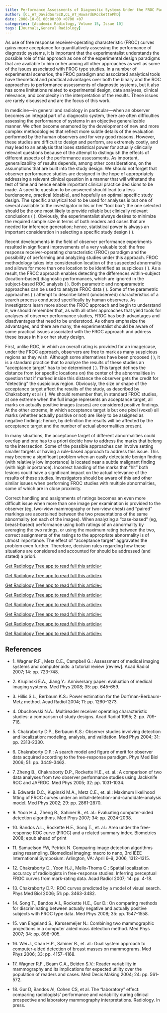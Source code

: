 ```yaml
---
title: Performance Assessments of Diagnostic Systems Under the FROC Paradigm
author: [CL_AT_DavidGurScD,CL_AT_HowardERockettePhD]
date: 2008-10-01 00:00:00 +0700 +07
categories: [Academic Radiology, Volume 15, Issue 10]
tags: [Journals,General Radiology]
---
```

As use of free response receiver-operating characteristic (FROC) curves gains more acceptance for quantitatively assessing the performance of diagnostic systems, it is important that the experimentalist understands the possible role of this approach as one of the experimental design paradigms that are available to him or her among all other approaches as well as some of the issues associated with FROC type studies. In a number of experimental scenarios, the FROC paradigm and associated analytical tools have theoretical and practical advantages over both the binary and the ROC approaches to performance assessments of diagnostic systems, but it also has some limitations related to experimental design, data analyses, clinical relevance, and complexity in the interpretation of the results. These issues are rarely discussed and are the focus of this work.

In medicine—in general and radiology in particular—when an observer becomes an integral part of a diagnostic system, there are often difficulties assessing the performance of systems in an objective generalizable manner. We often become enamored by the development of new and more complex methodologies that reflect more subtle details of the evaluation performed by the human observers and for very good reasons. However, these studies are difficult to design and perform, are extremely costly, and may lead to an analysis that loses statistical power for actually clinically relevant questions because of the attempt to distinguish the effects of different aspects of the performance assessments. As important, generalizability of results depends, among other considerations, on the assumptions that are built into the study design. We should not forget that observer performance studies are designed in the hope of appropriately addressing a relevant clinical question in a manner that will withstand the test of time and hence enable important clinical practice decisions to be made. A specific question to be answered should lead to a less burdensome, practical (doable), and hopefully an optimal specific study design. The specific analytical tool to be used for analyses is but one of several available to the investigator in his or her “tool box”; the one selected should be the one most likely to provide reliable but clinically relevant conclusions ( ). Obviously, the experimentalist always desires to minimize the required sample size in terms of both readers and cases that are needed for inference generation; hence, statistical power is always an important consideration in selecting a specific study design ( ).

Recent developments in the field of observer performance experiments resulted in significant improvements of a very valuable tool: the free response receiver-operating characteristic (FROC) paradigm and the possibility of performing and analyzing studies under this approach. FROC methodology takes into consideration location of the suspected abnormality and allows for more than one location to be identified as suspicious ( ). As a result, the FROC approach enables detecting the differences within-subject (location-based) diagnostic performances, which are ignored in the subject-based ROC analysis ( ). Both parametric and nonparametric approaches can be used to analyze FROC data ( ). Some of the parametric approaches ( ) attempt to describe latent (unobserved) characteristics of a search process conducted specifically by human observers. As investigators learn more about the FROC approach and begin to understand it, we should remember that, as with all other approaches that yield tools for analyses of observer performance studies, FROC has both advantages and disadvantages that need to be understood. As others emphasize the advantages, and there are many, the experimentalist should be aware of some practical issues associated with the FROC approach and address these issues in his or her study design.

First, unlike ROC, in which an overall rating is provided for an image/case, under the FROC approach, observers are free to mark as many suspicious regions as they wish. Although some alternatives have been proposed ( ), it is a standard practice that to analyze the results of these studies an “acceptance target” has to be determined ( ). This target defines the distance from (or specific locations on) the center of the abnormalities in question that if marked inside this distance the observer gets the credit for “detecting” the suspicious region. Obviously, the size or shape of the acceptance target affect the results of the study, as described by Chakraborty et al ( ). We should remember that, in standard FROC studies, at one extreme when the full image represents an acceptance target, all marks on actually positive images (cases) are considered positive findings. At the other extreme, in which acceptance target is but one pixel (voxel) all marks (whether actually positive or not) are likely to be assigned as negative findings; hence, by definition the results will be affected by the acceptance target and the number of actual abnormalities present.

In many situations, the acceptance target of different abnormalities could overlap and one has to a priori decide how to address the marks that belong to the intersection. Some of the possible approaches can involve setting smaller targets or having a rule-based approach to address this issue. This may become a significant problem when an easily detectable benign finding (with relatively low importance) is located near a subtle malignant finding (with high importance). Incorrect handling of the marks that “hit” both lesions could have a significant impact on the actual relevance of the results of these studies. Investigators should be aware of this and other similar issues when performing FROC studies with multiple abnormalities, some of which are in close proximity.

Correct handling and assignments of ratings becomes an even more difficult issue when more than one image per examination is provided to the observer (eg, two-view mammography or two-view chest) and “paired” markings are ascertained between the two presentations of the same abnormality (on each of the images). When analyzing a “case-based” (eg, breast-based) performance using both ratings of an abnormality by averaging the two ratings, or using the maximum rating between the two, correct assignments of the ratings to the appropriate abnormality is of utmost importance. The effect of “acceptance target” aggravates the problem even further. Therefore, decision rules regarding how these situations are considered and accounted for should be addressed (and stated) a priori.

[Get Radiology Tree app to read full this article<](https://clinicalpub.com/app)

[Get Radiology Tree app to read full this article<](https://clinicalpub.com/app)

[Get Radiology Tree app to read full this article<](https://clinicalpub.com/app)

[Get Radiology Tree app to read full this article<](https://clinicalpub.com/app)

[Get Radiology Tree app to read full this article<](https://clinicalpub.com/app)

[Get Radiology Tree app to read full this article<](https://clinicalpub.com/app)

[Get Radiology Tree app to read full this article<](https://clinicalpub.com/app)

[Get Radiology Tree app to read full this article<](https://clinicalpub.com/app)

## References

- 1\. Wagner R.F., Metz C.E., Campbell G.: Assessment of medical imaging systems and computer aids: a tutorial review \[review\]. Acad Radiol 2007; 14: pp. 723-748.


- 2\. Krupinski E.A., Jiang Y.: Anniversary paper: evaluation of medical imaging systems. Med Phys 2008; 35: pp. 645-659.


- 3\. Hillis S.L., Berbaum K.S.: Power estimation for the Dorfman-Berbaum-Metz method. Acad Radiol 2004; 11: pp. 1260-1273.


- 4\. Obuchowski N.A.: Multireader receiver operating characteristic studies: a comparison of study designs. Acad Radiol 1995; 2: pp. 709-716.


- 5\. Chakraborty D.P., Berbaum K.S.: Observer studies involving detection and localization: modeling, analysis, and validation. Med Phys 2004; 31: pp. 2313-2330.


- 6\. Chakraborty D.P.: A search model and figure of merit for observer data acquired according to the free-response paradigm. Phys Med Biol 2006; 51: pp. 3449-3462.


- 7\. Zheng B., Chakraborty D.P., Rockette H.E., et. al.: A comparison of two data analyses from two observer performance studies using Jackknife ROC and JAFROC. Med Phys 2005; 32: pp. 1031-1034.


- 8\. Edwards D.C., Kupinski M.A., Metz C.E., et. al.: Maximum likelihood fitting of FROC curves under an initial-detection-and-candidate-analysis model. Med Phys 2002; 29: pp. 2861-2870.


- 9\. Yoon H.J., Zheng B., Sahiner B., et. al.: Evaluating computer-aided detection algorithms. Med Phys 2007; 34: pp. 2024-2038.


- 10\. Bandos A.L., Rockette H.E., Song T., et. al.: Area under the free-response ROC curve (FROC) and a related summary index. Biometrics 2008; epub ahead of print


- 11\.  Samuelson FW, Petrick N. Comparing image detection algorithms using resampling. Biomedical imaging: macro to nano, 3rd IEEE International Symposium: Arlington, VA: April 6–9, 2006, 1312–1315.


- 12\. Chakraborty D., Yoon H.J., Mello-Thoms C.: Spatial localization accuracy of radiologists in free-response studies: Inferring perceptual FROC curves from mark-rating data. Acad Radiol 2007; 14: pp. 4-18.


- 13\. Chakraborty D.P.: ROC curves predicted by a model of visual search. Phys Med Biol 2006; 51: pp. 3463-3482.


- 14\. Song T., Bandos A.I., Rockette H.E., Gur D.: On comparing methods for discriminating between actually negative and actually positive subjects with FROC type data. Med Phys 2008; 35: pp. 1547-1558.


- 15\. van Engeland S., Karssemeijer N.: Combining two mammographic projections in a computer aided mass detection method. Med Phys 2007; 34: pp. 898-905.


- 16\. Wei J., Chan H.P., Sahiner B., et. al.: Dual system approach to computer-aided detection of breast masses on mammograms. Med Phys 2006; 33: pp. 4157-4168.


- 17\. Wagner R.F., Beam C.A., Beiden S.V.: Reader variability in mammography and its implications for expected utility over the population of readers and cases. Med Decis Making 2004; 24: pp. 561-572.


- 18\.  Gur D, Bandos AI, Cohen CS, et al. The “laboratory” effect: comparing radiologists' performance and variability during clinical prospective and laboratory mammography interpretations. Radiology. In press.